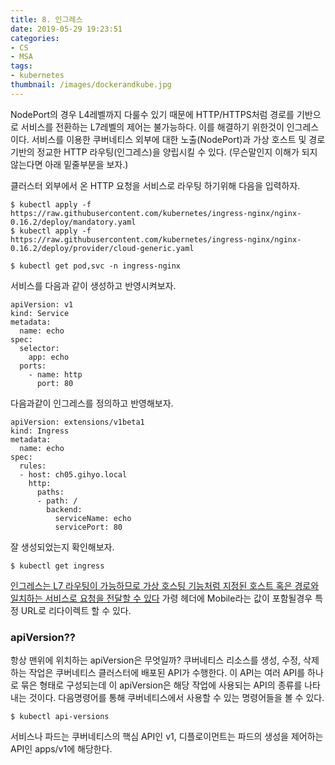 ```yaml
---
title: 8. 인그레스
date: 2019-05-29 19:23:51
categories:
- CS
- MSA
tags:
- kubernetes
thumbnail: /images/dockerandkube.jpg
---
```

NodePort의 경우 L4레벨까지 다룰수 있기 때문에 HTTP/HTTPS처럼 경로를 기반으로 서비스를 전환하는 L7레벨의 제어는 불가능하다.
이를 해결하기 위한것이 인그레스이다. 서비스를 이용한 쿠버네티스 외부에 대한 노출(NodePort)과 가상 호스트 및 경로 기반의 정교한 HTTP 라우팅(인그레스)을 양립시킬 수 있다.
(무슨말인지 이해가 되지 않는다면 아래 밑줄부분을 보자.)

클러스터 외부에서 온 HTTP 요청을 서비스로 라우팅 하기위해 다음을 입력하자.
```
$ kubectl apply -f https://raw.githubusercontent.com/kubernetes/ingress-nginx/nginx-0.16.2/deploy/mandatory.yaml
$ kubectl apply -f https://raw.githubusercontent.com/kubernetes/ingress-nginx/nginx-0.16.2/deploy/provider/cloud-generic.yaml

$ kubectl get pod,svc -n ingress-nginx

```

서비스를 다음과 같이 생성하고 반영시켜보자.
```
apiVersion: v1
kind: Service
metadata:
  name: echo
spec:
  selector:
    app: echo
  ports:
    - name: http
      port: 80
```

다음과같이 인그레스를 정의하고 반영해보자.
```
apiVersion: extensions/v1beta1
kind: Ingress
metadata:
  name: echo
spec:
  rules:
  - host: ch05.gihyo.local
    http:
      paths:
      - path: /
        backend:
          serviceName: echo
          servicePort: 80

```
잘 생성되었는지 확인해보자.
```
$ kubectl get ingress
```
<u>인그레스는 L7 라우팅이 가능하므로 가상 호스팅 기능처럼 지정된 호스트 혹은 경로와 일치하는 서비스로 요청을 전달할 수 있다</u> 가령 헤더에 Mobile라는 값이 포함될경우 특정 URL로 리다이렉트 할 수 있다.


### apiVersion??
항상 맨위에 위치하는 apiVersion은 무엇일까?
쿠버네티스 리소스를 생성, 수정, 삭제하는 작업은 쿠버네티스 클러스터에 배포된 API가 수행한다. 이 API는 여러 API를 하나로 묶은 형태로 구성되는데 이 apiVersion은 해당 작업에 사용되는 API의 종류를 나타내는 것이다. 다음명령어를 통해 쿠버네티스에서 사용할 수 있는 명령어들을 볼 수 있다.
```
$ kubectl api-versions
```

서비스나 파드는 쿠버네티스의 핵심 API인 v1, 디플로이먼트는 파드의 생성을 제어하는 API인 apps/v1에 해당한다.
